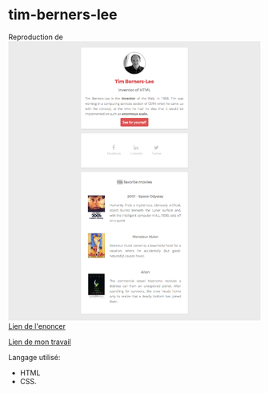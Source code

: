 # tim-berners-lee
Reproduction de ![img](img/goal-css.png)
[Lien de l'enoncer](https://github.com/becodeorg/LIE-Jepsen-6/blob/master/01-the-field/04-html-css/01-fundamentals/06-tim-berners-lee.md)

[Lien de mon travail](https://llyllyra.github.io/tim-berners-lee/)

Langage utilisé:
* HTML
* CSS.